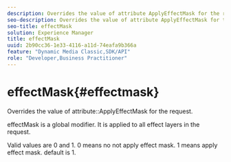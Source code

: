 ```yaml
---
description: Overrides the value of attribute ApplyEffectMask for the request.
seo-description: Overrides the value of attribute ApplyEffectMask for the request.
seo-title: effectMask
solution: Experience Manager
title: effectMask
uuid: 2b90cc36-1e33-4116-a11d-74eafa9b366a
feature: "Dynamic Media Classic,SDK/API"
role: "Developer,Business Practitioner"
---
```


# effectMask{#effectmask}

Overrides the value of attribute::ApplyEffectMask for the request.

effectMask is a global modifier. It is applied to all effect layers in the request.

Valid values are 0 and 1. 0 means no not apply effect mask. 1 means apply effect mask. default is 1. 
